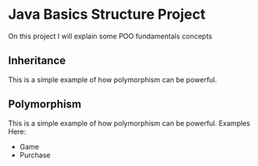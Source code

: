 # Java Basics Structure Project
On this project I will explain some POO fundamentals concepts

## Inheritance
This is a simple example of how polymorphism can be powerful.

## Polymorphism
This is a simple example of how polymorphism can be powerful.
Examples Here:
- Game
- Purchase